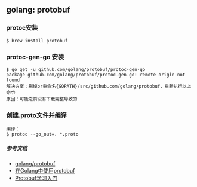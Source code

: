 ## golang: protobuf

### protoc安装
	$ brew install protobuf
	
### protoc-gen-go 安装
	$ go get -u github.com/golang/protobuf/protoc-gen-go
	package github.com/golang/protobuf/protoc-gen-go: remote origin not found
	解决方案：删掉or重命名{GOPATH}/src/github.com/golang/protobuf，重新执行以上命令
	原因：可能之前没有下载完整导致的
	
### 创建.proto文件并编译
	编译：
	$ protoc --go_out=. *.proto
	
	
	
	
##### 参考文档
- [golang/protobuf](https://github.com/golang/protobuf)
- [在Golang中使用protobuf](https://my.oschina.net/ifraincoat/blog/510971)
- [Protobuf学习入门](https://www.cnblogs.com/autyinjing/p/6495103.html)